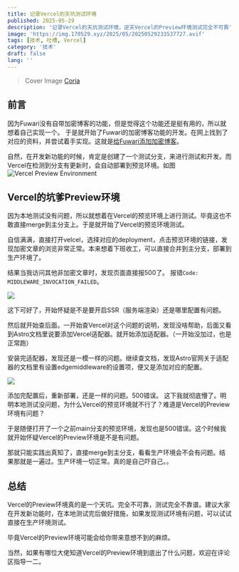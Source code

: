 ```yaml
---
title: 记录Vercel的天坑测试环境
published: 2025-05-29
description: '记录Vercel的天坑测试环境，逆天Vercel的Preview环境测试完全不可靠'
image: 'https://img.170529.xyz/2025/05/20250529233537727.avif'
tags: [技术, 吐槽, Vercel]
category: '技术'
draft: false 
lang: ''
---
```

> Cover Image [Coria](https://space.bilibili.com/7323950/dynamic)


## 前言

因为Fuwari没有自带加密博客的功能，但是觉得这个功能还是挺有用的，所以就想着自己实现一个。
于是就开始了Fuwari的加密博客功能的开发。在网上找到了对应的资料，并尝试着手实现。这就是[给Fuwari添加加密博客](https://blog.170529.xyz/posts/password-test/)。

自然，在开发新功能的时候，肯定是创建了一个测试分支，来进行测试和开发。而Vercel在检测到分支有更新时，会自动部署到预览环境。如图
![Vercel Preview Environment](https://img.170529.xyz/2025/05/20250529230208211.avif)

## Vercel的坑爹Preview环境

因为本地测试没有问题，所以就想着在Vercel的预览环境上进行测试。毕竟这也不敢直接merge到主分支上。于是就开始了Vercel的预览环境测试。

自信满满，直接打开velcel，选择对应的deployment，点击预览环境的链接，发现加密文章的浏览非常正常。本来想着下班收工，可以直接合并到主分支，部署到生产环境了。

结果当我访问其他非加密文章时，发现页面直接报500了。
报错`Code: MIDDLEWARE_INVOCATION_FAILED`。

![](https://img.170529.xyz/2025/05/20250529230823351.avif)

这下可好了，开始怀疑是不是要开启SSR（服务端渲染）还是哪里配置有问题。

然后就开始查后面。一开始查Vercel对这个问题的说明，发现没啥帮助，后面又看到Astro文档里说要添加Vercel适配器。就开始添加适配器。（一开始没加过，也是正常跑）

安装完适配器，发现还是一模一样的问题。继续查文档，发现Astro官网关于适配器的文档里有设置edgemiddleware的设置项，便又是添加对应的配置。

![](https://img.170529.xyz/2025/05/20250529231258182.avif)

添加完配置后，重新部署，还是一样的问题。500错误。
这下我就彻底懵了。明明本地测试没问题，为什么Vercel的预览环境就不行了？难道是Vercel的Preview环境有问题？

于是随便打开了一个之前main分支的预览环境，发现也是500错误。这个时候我就开始怀疑Vercel的Preview环境是不是有问题。

那就只能实践出真知了，直接merge到主分支，看看生产环境会不会有问题。结果那就是一遍过。生产环境一切正常。真的是自己吓自己。。

## 总结

Vercel的Preview环境真的是一个天坑。完全不可靠，测试完全不靠谱。建议大家在开发新功能时，在本地测试完后做好措施，如果发现测试环境有问题，可以试试直接在生产环境测试。

毕竟Vercel的Preview环境可能会给你带来意想不到的麻烦。

当然，如果有哪位大佬知道Vercel的Preview环境到底出了什么问题，欢迎在评论区指导一二。
